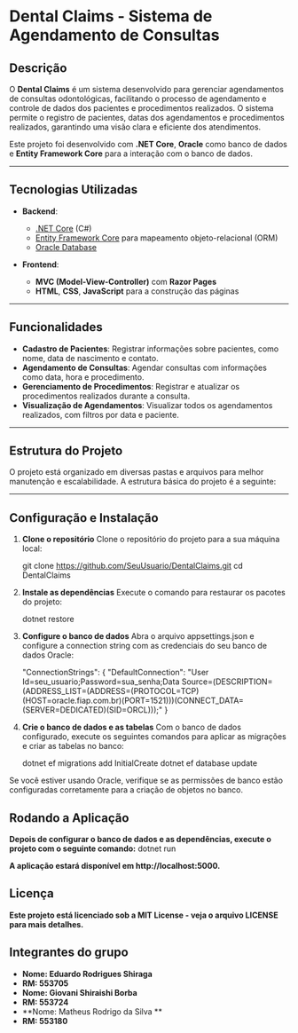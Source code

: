 # **Dental Claims - Sistema de Agendamento de Consultas**

## Descrição

O **Dental Claims** é um sistema desenvolvido para gerenciar agendamentos de consultas odontológicas, facilitando o processo de agendamento e controle de dados dos pacientes e procedimentos realizados. O sistema permite o registro de pacientes, datas dos agendamentos e procedimentos realizados, garantindo uma visão clara e eficiente dos atendimentos.

Este projeto foi desenvolvido com **.NET Core**, **Oracle** como banco de dados e **Entity Framework Core** para a interação com o banco de dados.

---

## **Tecnologias Utilizadas**

- **Backend**:
  - [.NET Core](https://dotnet.microsoft.com/en-us/learn/dotnet/what-is-dotnet) (C#)
  - [Entity Framework Core](https://docs.microsoft.com/en-us/ef/core/) para mapeamento objeto-relacional (ORM)
  - [Oracle Database](https://www.oracle.com/database/)
  
- **Frontend**:
  - **MVC (Model-View-Controller)** com **Razor Pages**
  - **HTML**, **CSS**, **JavaScript** para a construção das páginas

---

## **Funcionalidades**

- **Cadastro de Pacientes**: Registrar informações sobre pacientes, como nome, data de nascimento e contato.
- **Agendamento de Consultas**: Agendar consultas com informações como data, hora e procedimento.
- **Gerenciamento de Procedimentos**: Registrar e atualizar os procedimentos realizados durante a consulta.
- **Visualização de Agendamentos**: Visualizar todos os agendamentos realizados, com filtros por data e paciente.

---

## **Estrutura do Projeto**

O projeto está organizado em diversas pastas e arquivos para melhor manutenção e escalabilidade. A estrutura básica do projeto é a seguinte:


---

## **Configuração e Instalação**

1. **Clone o repositório**
   Clone o repositório do projeto para a sua máquina local:
   
    git clone https://github.com/SeuUsuario/DentalClaims.git
    cd DentalClaims

2. **Instale as dependências**
  Execute o comando para restaurar os pacotes do projeto:

    dotnet restore

3. **Configure o banco de dados**
  Abra o arquivo appsettings.json e configure a connection string com as credenciais do seu banco de dados Oracle:

    "ConnectionStrings": {
    "DefaultConnection": "User Id=seu_usuario;Password=sua_senha;Data Source=(DESCRIPTION=(ADDRESS_LIST=(ADDRESS=(PROTOCOL=TCP)(HOST=oracle.fiap.com.br)(PORT=1521)))(CONNECT_DATA=(SERVER=DEDICATED)(SID=ORCL)));"
}

4. **Crie o banco de dados e as tabelas**
  Com o banco de dados configurado, execute os seguintes comandos para aplicar as migrações e criar as tabelas no banco:

    dotnet ef migrations add InitialCreate
    dotnet ef database update

Se você estiver usando Oracle, verifique se as permissões de banco estão configuradas corretamente para a criação de objetos no banco.

## Rodando a Aplicação
**Depois de configurar o banco de dados e as dependências, execute o projeto com o seguinte comando:**
  dotnet run

**A aplicação estará disponível em http://localhost:5000.**

## Licença
**Este projeto está licenciado sob a MIT License - veja o arquivo LICENSE para mais detalhes.**

## Integrantes do grupo
- **Nome: Eduardo Rodrigues Shiraga**
- **RM: 553705**
- **Nome: Giovani Shiraishi Borba**
- **RM: 553724**
- **Nome: Matheus Rodrigo da Silva **
- **RM: 553180**
